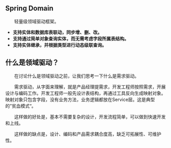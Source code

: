 ## Spring Domain

&emsp;&emsp;轻量级领域驱动框架。

- **支持实体和数据库表联动，同步增、删、改。**
- **支持通过简单对象查询实体，而无需考虑字段所属表结构。**
- **支持实体继承，并根据类型进行动态级联查询。**

## 什么是领域驱动？

&emsp;&emsp;在讨论什么是领域驱动之前，让我们思考一下什么是需求驱动。

&emsp;&emsp;需求驱动，从字面来理解，就是产品经理提需求，开发工程师按照需求，开展设计与编码工作。开发工程师一般先设计表结构，再通过工具反向生成映射对象。映射对象只包含字段，没有业务方法，业务逻辑都放在Service层。这是典型的”贫血模式“。

&emsp;&emsp;这样做的好处是，基本不需要复杂的设计，开发流程简单，可以做到快速开发和上线。

&emsp;&emsp;这样做的缺点是，设计、编码和产品需求耦合度高，缺乏可拓展性、可维护性。

